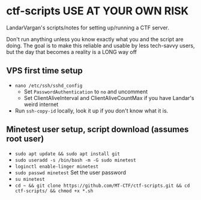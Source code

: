 # ctf-scripts __**USE AT YOUR OWN RISK**__
LandarVargan's scripts/notes for setting up/running a CTF server.

Don't run anything unless you know exactly what you and the script are doing.
The goal is to make this reliable and usable by less tech-savvy users, but the day that becomes a reality is a LONG way off

## VPS first time setup
* `nano /etc/ssh/sshd_config`
  * Set `PasswordAuthentication` to `no` and uncomment
  * Set ClientAliveInterval and ClientAliveCountMax if you have Landar's weird internet
* Run `ssh-copy-id` locally, look it up if you don't know what it is.

## Minetest user setup, script download (assumes root user)
* `sudo apt update && sudo apt install git`
* `sudo useradd -s /bin/bash -m -G sudo minetest`
* `loginctl enable-linger minetest`
* `sudo passwd minetest` Set the user password
* `su minetest`
* `cd ~ && git clone https://github.com/MT-CTF/ctf-scripts.git && cd ctf-scripts/ && chmod +x *.sh`